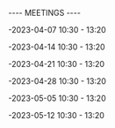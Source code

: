 ---- MEETINGS ----

-2023-04-07 10:30 - 13:20

-2023-04-14 10:30 - 13:20

-2023-04-21 10:30 - 13:20

-2023-04-28 10:30 - 13:20

-2023-05-05 10:30 - 13:20

-2023-05-12 10:30 - 13:20


